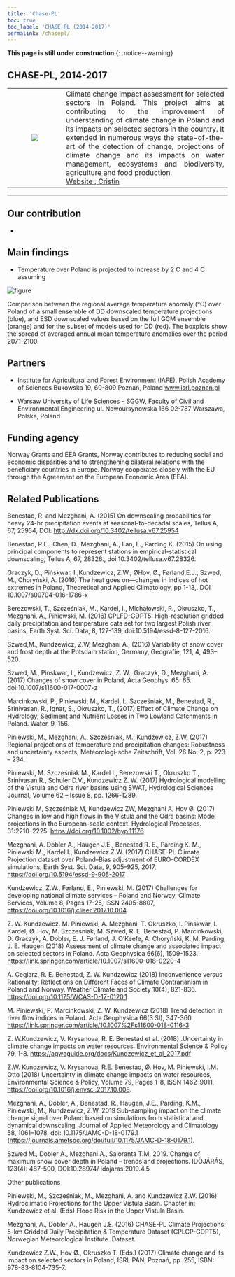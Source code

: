```yaml
---
title: 'Chase-PL'
toc: true
toc_label: 'CHASE-PL (2014-2017)'
permalink: /chasepl/
---
```


**This page is still under construction**
{: .notice--warning}

## CHASE-PL, 2014-2017
<table>
 <tr>
  <td width="25%" ><center> <img src="http://serwer1557491.home.pl/autoinstalator/wordpress/wp-content/uploads/2015/09/cropped-strona-logo_2.jpg"/> </center></td>
  <td align="justify">
  Climate change impact assessment for selected sectors in Poland. This project aims at contributing to the improvement of understanding of climate change in Poland and its impacts on selected sectors in the country. It extended in numerous ways the state-of-the-art of the detection of change, projections of climate change and its impacts on water management, ecosystems and biodiversity, agriculture and food production.<br>
 <a href="http://chase-pl.pl/"> Website </a>;<a href=""> Cristin </a>
 </td>
 </tr>
 </table>

---

## Our contribution
-  

## Main findings
- Temperature over Poland is projected to increase by 2 C and 4 C assuming 

![figure]('')

Comparison between the regional average temperature anomaly (°C) over Poland of a small ensemble of DD downscaled temperature projections (blue), and
ESD downscaled values based on the full GCM ensemble (orange) and for the subset of models used for DD (red). The boxplots show the spread of averaged annual mean
temperature anomalies over the period 2071-2100.


## Partners

- Institute for Agricultural and Forest Environment (IAFE), Polish Academy of Sciences
  Bukowska 19, 60-809 Poznań, Poland
  www.isrl.poznan.pl

- Warsaw University of Life Sciences – SGGW, Faculty of Civil and Environmental Engineering
  ul. Nowoursynowska 166
  02-787 Warszawa, Polska, Poland

## Funding agency
Norway Grants and EEA Grants, Norway contributes to reducing social and economic disparities and to strengthening bilateral relations with the beneficiary countries in Europe. Norway cooperates closely with the EU through the Agreement on the European Economic Area (EEA).

## Related Publications

Benestad, R. and Mezghani, A. (2015) On downscaling probabilities for heavy 24-hr precipitation events at seasonal-to-decadal scales, Tellus A, 67, 25954, DOI: http://dx.doi.org/10.3402/tellusa.v67.25954

Benestad, R.E., Chen, D., Mezghani, A., Fan, L., Parding K. (2015) On using principal components to represent stations in empirical-statistical downscaling, Tellus A, 67, 28326., doi:10.3402/tellusa.v67.28326.

Graczyk, D., Pińskwar, I.,Kundzewicz, Z.W., ØHov, Ø., Førland,E.J., Szwed, M., Choryński, A. (2016) The heat goes on—changes in indices of hot extremes in Poland, Theoretical and Applied Climatology, pp 1-13,. DOI 10.1007/s00704-016-1786-x

Berezowski, T., Szcześniak, M., Kardel, I., Michałowski, R., Okruszko, T., Mezghani, A., Piniewski, M. (2016) CPLFD-GDPT5: High-resolution gridded daily precipitation and temperature data set for two largest Polish river basins, Earth Syst. Sci. Data, 8, 127-139, doi:10.5194/essd-8-127-2016.

Szwed,M., Kundzewicz, Z.W, Mezghani A., (2016) Variability of snow cover and frost depth at the Potsdam station, Germany, Geografie, 121, 4, 493–520.

Szwed, M., Pinskwar, I., Kundzewicz, Z. W., Graczyk, D., Mezghani, A. (2017) Changes of snow cover in Poland, Acta Geophys. 65: 65. doi:10.1007/s11600-017-0007-z

Marcinkowski, P., Piniewski, M., Kardel, I., Szcześniak, M., Benestad, R., Srinivasan, R., Ignar, S., Okruszko, T., (2017) Effect of Climate Change on Hydrology, Sediment and Nutrient Losses in Two Lowland Catchments in Poland. Water, 9, 156. 

Piniewski, M., Mezghani, A., Szcześniak, M., Kundzewicz, Z.W, (2017) Regional projections of temperature and precipitation changes: Robustness and uncertainty aspects, Meteorologi-sche Zeitschrift, Vol. 26 No. 2, p. 223 – 234.

Piniewski, M. Szcześniak M., Kardel I., Berezowski T., Okruszko T., Srinivasan R., Schuler D.V., Kundzewicz Z. W. (2017) Hydrological modelling of the Vistula and Odra river basins using SWAT, Hydrological Sciences Journal, Volume 62 – Issue 8, pp. 1266-1289. 

Piniewski M, Szcześniak M, Kundzewicz ZW, Mezghani A, Hov Ø. (2017) Changes in low and high flows in the Vistula and the Odra basins: Model projections in the European-scale context. Hydrological Processes. 31:2210–2225. https://doi.org/10.1002/hyp.11176

Mezghani, A. Dobler A., Haugen J.E., Benestad R. E., Parding K. M., Piniewski M., Kardel I.,  Kundzewicz Z.W. (2017) CHASE-PL Climate Projection dataset over Poland–Bias adjustment of EURO-CORDEX simulations, Earth Syst. Sci. Data, 9, 905–925, 2017, https://doi.org/10.5194/essd-9-905-2017

Kundzewicz, Z.W., Førland, E., Piniewski, M. (2017) Challenges for developing national climate services – Poland and Norway, Climate Services, Volume 8, Pages 17-25, ISSN 2405-8807, https://doi.org/10.1016/j.cliser.2017.10.004.

Z. W. Kundzewicz. M. Piniewski, A. Mezghani, T. Okruszko, I. Pińskwar, I. Kardel, Ø. Hov, M. Szcześniak, M. Szwed, R. E. Benestad, P. Marcinkowski, D. Graczyk, A. Dobler, E. J. Førland, J. O’Keefe, A. Choryński, K. M. Parding, J. E. Haugen (2018) Assessment of climate change and associated impact on selected sectors in Poland. Acta Geophysica 66(6), 1509-1523. https://link.springer.com/article/10.1007/s11600-018-0220-4

A. Ceglarz, R. E. Benestad, Z. W. Kundzewicz (2018) Inconvenience versus Rationality: Reflections on Different Faces of Climate Contrarianism in Poland and Norway. Weather Climate and Society 10(4), 821-836. https://doi.org/10.1175/WCAS-D-17-0120.1

M. Piniewski, P. Marcinkowski, Z. W. Kundzewicz (2018) Trend detection in river flow indices in Poland. Acta Geophysica 66(3 SI), 347-360. https://link.springer.com/article/10.1007%2Fs11600-018-0116-3

Z. W.Kundzewicz, V. Krysanova, R. E. Benestad et al. (2018) .Uncertainty in climate change impacts on water resources. Environmental Science & Policy 79, 1-8. https://agwaguide.org/docs/Kundzewicz_et_al_2017.pdf

Z.W. Kundzewicz, V. Krysanova, R.E. Benestad, Ø. Hov, M. Piniewski, I.M. Otto (2018) Uncertainty in climate change impacts on water resources, Environmental Science & Policy, Volume 79, Pages 1-8, ISSN 1462-9011, https://doi.org/10.1016/j.envsci.2017.10.008.

Mezghani, A., Dobler, A., Benestad, R., Haugen, J.E., Parding, K.M., Piniewski, M., Kundzewicz, Z.W. 2019 Sub-sampling impact on the climate change signal over Poland based on simulations from statistical and dynamical downscaling. Journal of Applied Meteorology and Climatology 58, 1061–1078, doi: 10.1175/JAMC-D-18-0179.1 (https://journals.ametsoc.org/doi/full/10.1175/JAMC-D-18-0179.1).

Szwed M., Dobler A., Mezghani A., Saloranta T.M. 2019. Change of maximum snow cover depth in Poland – trends and projections. IDÖJÁRÁS, 123(4): 487-500, DOI:10.28974/ idojaras.2019.4.5

Other publications

Piniewski, M., Szcześniak, M., Mezghani, A. and Kundzewicz Z.W. (2016) Hydroclimatic Projections for the Upper Vistula Basin. Chapter in: Kundzewicz et al. (Eds) Flood Risk in the Upper Vistula Basin.

Mezghani, A., Dobler A., Haugen J.E. (2016) CHASE-PL Climate Projections: 5-km Gridded Daily Precipitation & Temperature Dataset (CPLCP-GDPT5), Norwegian Meteorological Institute. Dataset.

Kundzewicz Z.W., Hov Ø., Okruszko T. (Eds.) (2017) Climate change and its impact on selected sectors in Poland, ISRL PAN, Poznań, pp. 255, ISBN: 978-83-8104-735-7.
